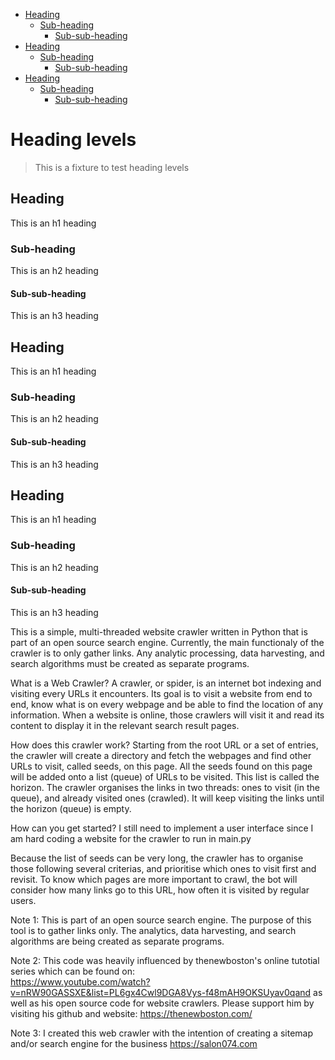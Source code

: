 - [Heading](#heading)
  * [Sub-heading](#sub-heading)
    + [Sub-sub-heading](#sub-sub-heading)
- [Heading](#heading-1)
  * [Sub-heading](#sub-heading-1)
    + [Sub-sub-heading](#sub-sub-heading-1)
- [Heading](#heading-2)
  * [Sub-heading](#sub-heading-2)
    + [Sub-sub-heading](#sub-sub-heading-2)


# Heading levels

> This is a fixture to test heading levels
<!-- toc -->

## Heading

This is an h1 heading

### Sub-heading

This is an h2 heading

#### Sub-sub-heading

This is an h3 heading

## Heading

This is an h1 heading

### Sub-heading

This is an h2 heading

#### Sub-sub-heading

This is an h3 heading

## Heading

This is an h1 heading

### Sub-heading

This is an h2 heading

#### Sub-sub-heading

This is an h3 heading

This is a simple, multi-threaded website crawler written in Python that is part of an open source search engine.
Currently, the main functionaly of the crawler is to only gather links. Any analytic processing, data harvesting, and search algorithms must be created as separate programs.

What is a Web Crawler?
A crawler, or spider, is an internet bot indexing and visiting every URLs it encounters. Its goal 
is to visit a website from end to end, know what is on every webpage and be able to find the location 
of any information. 
When a website is online, those crawlers will visit it and read its content to display it in the relevant 
search result pages. 

How does this crawler work?
Starting from the root URL or a set of entries, the crawler will create a directory and fetch the 
webpages and find other URLs to visit, called seeds, on this page. All the seeds found on this page 
will be added onto a list (queue) of URLs to be visited. This list is called the horizon. The 
crawler organises the links in two threads: ones to visit (in the queue), and already visited ones (crawled). 
It will keep visiting the links until the horizon (queue) is empty. 

How can you get started?
I still need to implement a user interface since I am hard coding a website for the crawler to run in main.py


Because the list of seeds can be very long, the crawler has to organise those following several 
criterias, and prioritise which ones to visit first and revisit. To know which pages are more important 
to crawl, the bot will consider how many links go to this URL, how often it is visited by regular users.

Note 1: This is part of an open source search engine. The purpose of this tool is to gather links only. The analytics, data harvesting, and search algorithms are being created as separate programs.

Note 2: This code was heavily influenced by thenewboston's online tutotial series which can be found on:  
https://www.youtube.com/watch?v=nRW90GASSXE&list=PL6gx4Cwl9DGA8Vys-f48mAH9OKSUyav0qand 
as well as his open source code for website crawlers.
Please support him by visiting his github and website: https://thenewboston.com/

Note 3: I created this web crawler with the intention of creating a sitemap and/or search engine for the business https://salon074.com 
